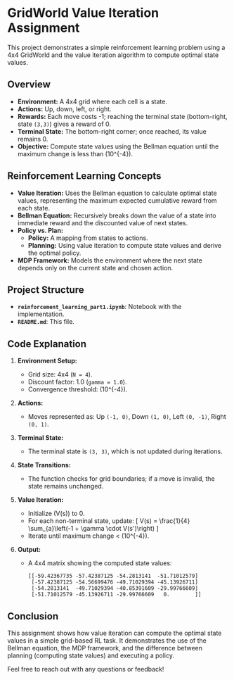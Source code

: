 # GridWorld Value Iteration Assignment

This project demonstrates a simple reinforcement learning problem using a 4x4 GridWorld and the value iteration algorithm to compute optimal state values.

## Overview

- **Environment:** A 4x4 grid where each cell is a state.
- **Actions:** Up, down, left, or right.
- **Rewards:** Each move costs -1; reaching the terminal state (bottom-right, state `(3,3)`) gives a reward of 0.
- **Terminal State:** The bottom-right corner; once reached, its value remains 0.
- **Objective:** Compute state values using the Bellman equation until the maximum change is less than \(10^{-4}\).

## Reinforcement Learning Concepts

- **Value Iteration:** Uses the Bellman equation to calculate optimal state values, representing the maximum expected cumulative reward from each state.
- **Bellman Equation:** Recursively breaks down the value of a state into immediate reward and the discounted value of next states.
- **Policy vs. Plan:**
  - **Policy:** A mapping from states to actions.
  - **Planning:** Using value iteration to compute state values and derive the optimal policy.
- **MDP Framework:** Models the environment where the next state depends only on the current state and chosen action.

## Project Structure

- **`reinforcement_learning_part1.ipynb`**: Notebook with the implementation.
- **`README.md`**: This file.

## Code Explanation

1. **Environment Setup:**  
   - Grid size: 4x4 (`N = 4`).
   - Discount factor: 1.0 (`gamma = 1.0`).
   - Convergence threshold: \(10^{-4}\).

2. **Actions:**  
   - Moves represented as: Up `(-1, 0)`, Down `(1, 0)`, Left `(0, -1)`, Right `(0, 1)`.

3. **Terminal State:**  
   - The terminal state is `(3, 3)`, which is not updated during iterations.

4. **State Transitions:**  
   - The function checks for grid boundaries; if a move is invalid, the state remains unchanged.

5. **Value Iteration:**  
   - Initialize \(V(s)\) to 0.
   - For each non-terminal state, update:
     \[
     V(s) = \frac{1}{4} \sum_{a}\left(-1 + \gamma \cdot V(s')\right)
     \]
   - Iterate until maximum change < \(10^{-4}\).

6. **Output:**  
   - A 4x4 matrix showing the computed state values:
     ```
     [[-59.42367735 -57.42387125 -54.2813141  -51.71012579]
      [-57.42387125 -54.56699476 -49.71029394 -45.13926711]
      [-54.2813141  -49.71029394 -40.85391609 -29.99766609]
      [-51.71012579 -45.13926711 -29.99766609   0.        ]]
     ```

## Conclusion

This assignment shows how value iteration can compute the optimal state values in a simple grid-based RL task. It demonstrates the use of the Bellman equation, the MDP framework, and the difference between planning (computing state values) and executing a policy.

Feel free to reach out with any questions or feedback!
